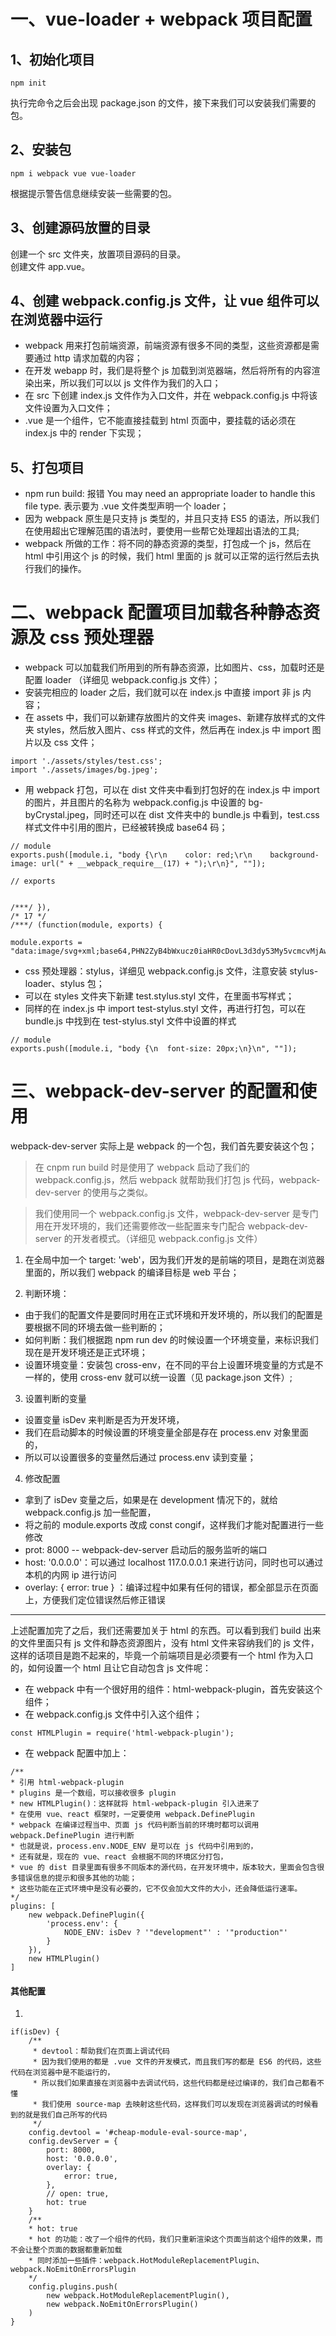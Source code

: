 # 一、vue-loader + webpack 项目配置
## 1、初始化项目
```
npm init
```
执行完命令之后会出现 package.json 的文件，接下来我们可以安装我们需要的包。

## 2、安装包
```
npm i webpack vue vue-loader
```
根据提示警告信息继续安装一些需要的包。

## 3、创建源码放置的目录
创建一个 src 文件夹，放置项目源码的目录。  
创建文件 app.vue。

## 4、创建 webpack.config.js 文件，让 vue 组件可以在浏览器中运行
- webpack 用来打包前端资源，前端资源有很多不同的类型，这些资源都是需要通过 http 请求加载的内容；
- 在开发 webapp 时，我们是将整个 js 加载到浏览器端，然后将所有的内容渲染出来，所以我们可以以 js 文件作为我们的入口；
- 在 src 下创建 index.js 文件作为入口文件，并在 webpack.config.js 中将该文件设置为入口文件；
- .vue 是一个组件，它不能直接挂载到 html 页面中，要挂载的话必须在 index.js 中的 render 下实现；

## 5、打包项目
- npm run build: 报错 You may need an appropriate loader to handle this file type. 表示要为 .vue 文件类型声明一个 loader；
- 因为 webpack 原生是只支持 js 类型的，并且只支持 ES5 的语法，所以我们在使用超出它理解范围的语法时，要使用一些帮它处理超出语法的工具;
- webpack 所做的工作：将不同的静态资源的类型，打包成一个 js，然后在 html 中引用这个 js 的时候，我们 html 里面的 js 就可以正常的运行然后去执行我们的操作。

# 二、webpack 配置项目加载各种静态资源及 css 预处理器
- webpack 可以加载我们所用到的所有静态资源，比如图片、css，加载时还是配置 loader （详细见 webpack.config.js 文件）；
- 安装完相应的 loader 之后，我们就可以在 index.js 中直接 import 非 js 内容；
- 在 assets 中，我们可以新建存放图片的文件夹 images、新建存放样式的文件夹 styles，然后放入图片、css 样式的文件，然后再在 index.js 中 import 图片以及 css 文件；

```
import './assets/styles/test.css';
import './assets/images/bg.jpeg';
```

- 用 webpack 打包，可以在 dist 文件夹中看到打包好的在 index.js 中 import 的图片，并且图片的名称为 webpack.config.js 中设置的 bg-byCrystal.jpeg，同时还可以在 dist 文件夹中的 bundle.js 中看到，test.css 样式文件中引用的图片，已经被转换成 base64 码；

```
// module
exports.push([module.i, "body {\r\n    color: red;\r\n    background-image: url(" + __webpack_require__(17) + ");\r\n}", ""]);

// exports


/***/ }),
/* 17 */
/***/ (function(module, exports) {

module.exports = "data:image/svg+xml;base64,PHN2ZyB4bWxucz0iaHR0cDovL3d3dy53My5vcmcvMjAwMC9zdmciIHdpZHRoPSI0MCIgaGVpZ2h0PSI0MCIgdmlld0JveD0iLTEwIC0xOCAxMDAgMTM1Ij48Y2lyY2xlIGN4PSI1MCIgY3k9IjUwIiByPSI1MCIgZmlsbD0ibm9uZSIgc3Ryb2tlPSIjYmRkYWQ1IiBzdHJva2Utd2lkdGg9IjMiLz48cGF0aCBmaWxsPSIjNWRjMmFmIiBkPSJNNzIgMjVMNDIgNzEgMjcgNTZsLTQgNCAyMCAyMCAzNC01MnoiLz48L3N2Zz4="
```
- css 预处理器：stylus，详细见 webpack.config.js 文件，注意安装 stylus-loader、stylus 包；
- 可以在 styles 文件夹下新建 test.stylus.styl 文件，在里面书写样式；
- 同样的在 index.js 中 import test-stylus.styl 文件，再进行打包，可以在 bundle.js 中找到在 test-stylus.styl 文件中设置的样式

```
// module
exports.push([module.i, "body {\n  font-size: 20px;\n}\n", ""]);
```

# 三、webpack-dev-server 的配置和使用
webpack-dev-server 实际上是 webpack 的一个包，我们首先要安装这个包；

> 在 cnpm run build 时是使用了 webpack 启动了我们的 webpack.config.js，然后 webpack 就帮助我们打包 js 代码，webpack-dev-server 的使用与之类似。

> 我们使用同一个 webpack.config.js 文件，webpack-dev-server 是专门用在开发环境的，我们还需要修改一些配置来专门配合 webpack-dev-server 的开发者模式。（详细见 webpack.config.js 文件）

1. 在全局中加一个 target: 'web'，因为我们开发的是前端的项目，是跑在浏览器里面的，所以我们 webpack 的编译目标是 web 平台；

2. 判断环境：
 * 由于我们的配置文件是要同时用在正式环境和开发环境的，所以我们的配置是要根据不同的环境去做一些判断的；
 * 如何判断：我们根据跑 npm run dev 的时候设置一个环境变量，来标识我们现在是开发环境还是正式环境；
 * 设置环境变量：安装包 cross-env，在不同的平台上设置环境变量的方式是不一样的，使用 cross-env 就可以统一设置（见 package.json 文件）;
 
3. 设置判断的变量
* 设置变量 isDev 来判断是否为开发环境，
* 我们在启动脚本的时候设置的环境变量全部是存在 process.env 对象里面的，
* 所以可以设置很多的变量然后通过 process.env 读到变量；

4. 修改配置
* 拿到了 isDev 变量之后，如果是在 development 情况下的，就给 webpack.config.js 加一些配置，
* 将之前的 module.exports 改成 const congif，这样我们才能对配置进行一些修改
* prot: 8000 -- webpack-dev-server 启动后的服务监听的端口
* host: '0.0.0.0'：可以通过 localhost 117.0.0.0.1 来进行访问，同时也可以通过本机的内网 ip 进行访问
* overlay: { error: true } ：编译过程中如果有任何的错误，都全部显示在页面上，方便我们定位错误然后修正错误

---
上述配置加完了之后，我们还需要加关于 html 的东西。可以看到我们 build 出来的文件里面只有 js 文件和静态资源图片，没有 html 文件来容纳我们的 js 文件，这样的话项目是跑不起来的，毕竟一个前端项目是必须要有一个 html 作为入口的，如何设置一个 html 且让它自动包含 js 文件呢：

- 在 webpack 中有一个很好用的组件：html-webpack-plugin，首先安装这个组件；
- 在 webpack.config.js 文件中引入这个组件；

```
const HTMLPlugin = require('html-webpack-plugin');
```
- 在 webpack 配置中加上：
```
/**
* 引用 html-webpack-plugin
* plugins 是一个数组，可以接收很多 plugin
* new HTMLPlugin()：这样就将 html-webpack-plugin 引入进来了
* 在使用 vue、react 框架时，一定要使用 webpack.DefinePlugin
* webpack 在编译过程当中、页面 js 代码判断当前的环境时都可以调用 webpack.DefinePlugin 进行判断
* 也就是说，process.env.NODE_ENV 是可以在 js 代码中引用到的，
* 还有就是，现在的 vue、react 会根据不同的环境区分打包，
* vue 的 dist 目录里面有很多不同版本的源代码，在开发环境中，版本较大，里面会包含很多错误信息的提示和很多其他的功能；
* 这些功能在正式环境中是没有必要的，它不仅会加大文件的大小，还会降低运行速率。
*/
plugins: [
    new webpack.DefinePlugin({
        'process.env': {
            NODE_ENV: isDev ? '"development"' : '"production"'
        }
    }),
    new HTMLPlugin()
]
```

#### 其他配置
1. 
```
if(isDev) {
    /**
     * devtool：帮助我们在页面上调试代码
     * 因为我们使用的都是 .vue 文件的开发模式，而且我们写的都是 ES6 的代码，这些代码在浏览器中是不能运行的，
     * 所以我们如果直接在浏览器中去调试代码，这些代码都是经过编译的，我们自己都看不懂
     * 我们使用 source-map 去映射这些代码，这样我们可以发现在浏览器调试的时候看到的就是我们自己所写的代码
     */
    config.devtool = '#cheap-module-eval-source-map',
    config.devServer = {
        port: 8000,
        host: '0.0.0.0',
        overlay: {
            error: true,
        },
        // open: true,
        hot: true
    }
    /**
    * hot: true  
    * hot 的功能：改了一个组件的代码，我们只重新渲染这个页面当前这个组件的效果，而不会让整个页面的数据都重新加载
    * 同时添加一些插件：webpack.HotModuleReplacementPlugin、webpack.NoEmitOnErrorsPlugin
    */
    config.plugins.push(
        new webpack.HotModuleReplacementPlugin(),
        new webpack.NoEmitOnErrorsPlugin()
    )
}
```